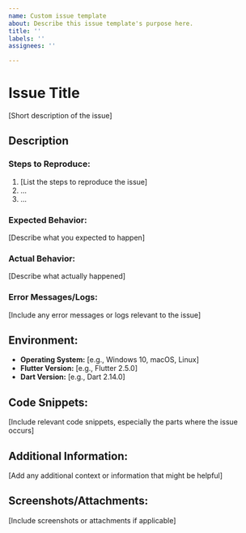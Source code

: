 ```yaml
---
name: Custom issue template
about: Describe this issue template's purpose here.
title: ''
labels: ''
assignees: ''

---
```


# Issue Title

[Short description of the issue]

## Description

### Steps to Reproduce:
1. [List the steps to reproduce the issue]
2. ...
3. ...

### Expected Behavior:
[Describe what you expected to happen]

### Actual Behavior:
[Describe what actually happened]

### Error Messages/Logs:
[Include any error messages or logs relevant to the issue]

## Environment:

- **Operating System:** [e.g., Windows 10, macOS, Linux]
- **Flutter Version:** [e.g., Flutter 2.5.0]
- **Dart Version:** [e.g., Dart 2.14.0]

## Code Snippets:

[Include relevant code snippets, especially the parts where the issue occurs]

## Additional Information:

[Add any additional context or information that might be helpful]

## Screenshots/Attachments:

[Include screenshots or attachments if applicable]
